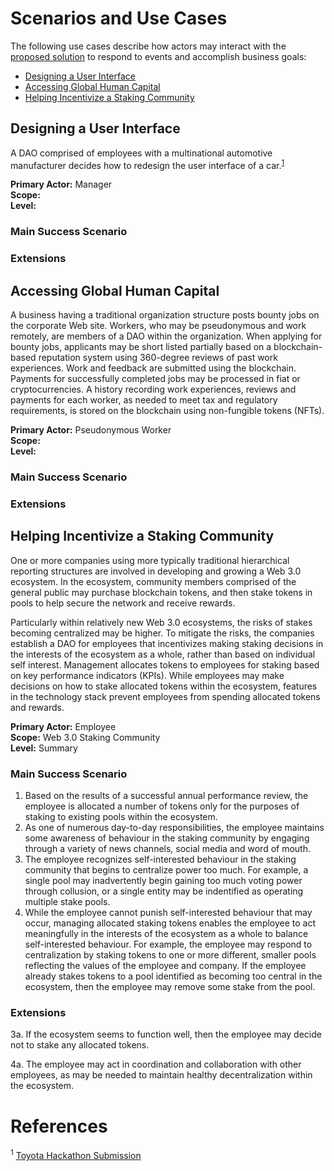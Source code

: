 # Scenarios and Use Cases

The following use cases describe how actors may interact with the [proposed solution](./SolutionApproach.md) to respond to events and accomplish business goals:

- [Designing a User Interface](#ui)
- [Accessing Global Human Capital](#humancapital)
- [Helping Incentivize a Staking Community](#staking)

## Designing a User Interface<a name="ui"></a>

A DAO comprised of employees with a multinational automotive manufacturer decides how to redesign the user interface of a car.<sup><a href="#ToyotaHackathon">1</a></sup>

**Primary Actor:** Manager  
**Scope:**  
**Level:**  

### Main Success Scenario





### Extensions




## Accessing Global Human Capital<a name="humancapital"></a>

A business having a traditional organization structure posts bounty jobs on the corporate Web site. Workers, who may be pseudonymous and work remotely, are members of a DAO within the organization. When applying for bounty jobs, applicants may be short listed partially based on a blockchain-based reputation system using 360-degree reviews of past work experiences. Work and feedback are submitted using the blockchain. Payments for successfully completed jobs may be processed in fiat or cryptocurrencies. A history recording work experiences, reviews and payments for each worker, as needed to meet tax and regulatory requirements, is stored on the blockchain using non-fungible tokens (NFTs).

**Primary Actor:** Pseudonymous Worker  
**Scope:**  
**Level:**  

### Main Success Scenario

<!-- Document the bounty work / gig worker scenario that Nick Almond described in response to my question(s) in his mentoring session -->

### Extensions




## Helping Incentivize a Staking Community<a name="staking"></a>

One or more companies using more typically traditional hierarchical reporting structures are involved in developing and growing a Web 3.0 ecosystem. In the ecosystem, community members comprised of the general public may purchase blockchain tokens, and then stake tokens in pools to help secure the network and receive rewards.

Particularly within relatively new Web 3.0 ecosystems, the risks of stakes becoming centralized may be higher. To mitigate the risks, the companies establish a DAO for employees that incentivizes making staking decisions in the interests of the ecosystem as a whole, rather than based on individual self interest. Management allocates tokens to employees for staking based on key performance indicators (KPIs). While employees may make decisions on how to stake allocated tokens within the ecosystem, features in the technology stack prevent employees from spending allocated tokens and rewards.

**Primary Actor:** Employee  
**Scope:**  Web 3.0 Staking Community  
**Level:**  Summary

### Main Success Scenario

1. Based on the results of a successful annual performance review, the employee is allocated a number of tokens only for the purposes of staking to existing pools within the ecosystem.
2. As one of numerous day-to-day responsibilities, the employee maintains some awareness of behaviour in the staking community by engaging through a variety of news channels, social media and word of mouth.
3. The employee recognizes self-interested behaviour in the staking community that begins to centralize power too much. For example, a single pool may inadvertently begin gaining too much voting power through collusion, or a single entity may be indentified as operating multiple stake pools.
4. While the employee cannot punish self-interested behaviour that may occur, managing allocated staking tokens enables the employee to act meaningfully in the interests of the ecosystem as a whole to balance self-interested behaviour. For example, the employee may respond to centralization by staking tokens to one or more different, smaller pools reflecting the values of the employee and company. If the employee already stakes tokens to a pool identified as becoming too central in the ecosystem, then the employee may remove some stake from the pool.

### Extensions

3a. If the ecosystem seems to function well, then the employee may decide not to stake any allocated tokens.

4a. The employee may act in coordination and collaboration with other employees, as may be needed to maintain healthy decentralization within the ecosystem.

# References<a name="references"></a>

<a name="ToyotaHackathon"></a><sup>1</sup> [Toyota Hackathon Submission](https://github.com/ok-Alice/toyota-astar-hackathon)

